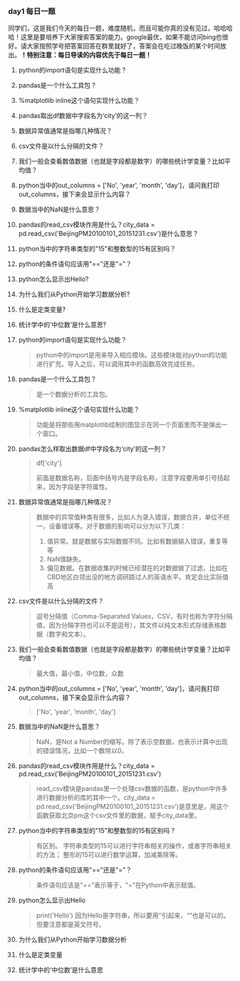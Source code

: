 ### day1 每日一题

同学们，这是我们今天的每日一题，难度随机，而且可能你真的没有见过，哈哈哈哈！这里是要培养下大家搜索答案的能力。google最优，如果不能访问bing也很好。请大家按照学号把答案回答在群里就好了，答案会在吃过晚饭的某个时间放出。**！特别注意：每日导读的内容优先于每日一题！**

1. python的import语句是实现什么功能？
2. pandas是一个什么工具包？
3. %matplotlib inline这个语句实现什么功能？
4. pandas取出df数据中字段名为‘city’的这一列？
5. 数据异常值通常是指哪几种情况？
6. csv文件是以什么分隔的文件？
7. 我们一般会查看数值数据（也就是字段都是数字）的哪些统计学变量？比如平均值？
8. python当中的out_columns = ['No', 'year', 'month', 'day']，请问我打印out_columns，接下来会显示什么内容？
9. 数据当中的NaN是什么意思？
10. pandas的read_csv模块作用是什么？city_data = pd.read_csv('BeijingPM20100101_20151231.csv')是什么意思？
11. python当中的字符串类型的"15"和整数型的15有区别吗？
12. python的条件语句应该用"=="还是"="？
13. python怎么显示出Hello?
14. 为什么我们从Python开始学习数据分析?
15. 什么是定类变量?
16. 统计学中的‘中位数’是什么意思?

1. python的import语句是实现什么功能？

   > python中的import是用来导入相应模块。这些模块能对python的功能进行扩充。导入之后，可以调用其中的函数高效完成任务。

2. pandas是一个什么工具包？

   > 是一个数据分析的工具包。

3. %matplotlib inline这个语句实现什么功能？

   > 功能是将那些用matplotlib绘制的图显示在同一个页面里而不是弹出一个窗口。

4. pandas怎么样取出数据df中字段名为‘city’的这一列？

   > df['city']
   >
   > 前面是数据名称，后面中括号内是字段名称，注意字段要用单引号括起来，因为字段是字符属性。

5. 数据异常值通常是指哪几种情况？

   > 数据中的异常值种类有很多，比如人为录入错误，数据合并，单位不统一，设备错误等。对于数据的影响可以分为以下几类：
   >
   > 1. 值异常。就是数据与实际数据不同。比如有数据输入错误，重复等等
   > 2. NaN值缺失。
   > 3. 偏见数据。在数据收集的时候已经潜在的对数据做了过滤，比如在CBD地区白领出没的地方调研路过人的英语水平。肯定会比实际值高

6. csv文件是以什么分隔的文件？

   > 逗号分隔值（Comma-Separated Values，CSV，有时也称为字符分隔值，因为分隔字符也可以不是逗号），其文件以纯文本形式存储表格数据（数字和文本）。

7. 我们一般会查看数值数据（也就是字段都是数字）的哪些统计学变量？比如平均值？

   > 最大值，最小值，中位数，众数

8. python当中的out_columns = ['No', 'year', 'month', 'day']，请问我打印out_columns，接下来会显示什么内容？

   > ['No', 'year', 'month', 'day']

9. 数据当中的NaN是什么意思？

   > NaN，是Not a Number的缩写。除了表示空数据，也表示计算中出现的错误情况，比如一个数除以0。

10. pandas的read_csv模块作用是什么？city_data = pd.read_csv('BeijingPM20100101_20151231.csv')

    > read_csv模块是pandas里一个处理csv数据的函数，是python中许多进行数据分析的库的其中一个。city_data = pd.read_csv('BeijingPM20100101_20151231.csv')是意思是，用这个函数获取北京pm这个csv文件里的数据，赋予city_data里。

11. python当中的字符串类型的"15"和整数型的15有区别吗？

    > 有区别。
    > 字符串类型的15可以进行字符串相关的操作，或者字符串相关的方法；
    > 整形的15可以进行数学运算，加减乘除等。

12. python的条件语句应该用"=="还是"="？

    > 条件语句应该是"=="表示等于，"="在Python中表示赋值。

13. python怎么显示出Hello

    > print('Hello') 因为Hello是字符串，所以要用‘’引起来，“”也是可以的。但要注意都是英文符号。

14. 为什么我们从Python开始学习数据分析

15. 什么是定类变量

16. 统计学中的‘中位数’是什么意思